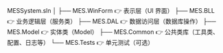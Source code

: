 ﻿MESSystem.sln
│
├── MES.WinForm              👉 表示层（UI 界面）
├── MES.BLL                  👉 业务逻辑层（服务类）
├── MES.DAL                  👉 数据访问层（数据库操作）
├── MES.Model                👉 实体类（Model）
├── MES.Common               👉 公共类库（工具类、配置、日志等）
└── MES.Tests                👉 单元测试（可选）